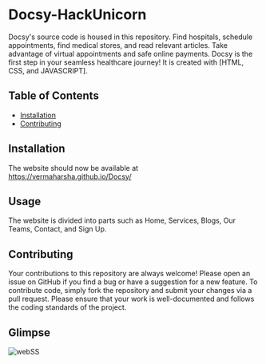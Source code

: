 # Docsy-HackUnicorn

Docsy's source code is housed in this repository. Find hospitals, schedule appointments, find medical stores, and read relevant articles. Take advantage of virtual appointments and safe online payments. Docsy is the first step in your seamless healthcare journey! It is created with [HTML, CSS, and JAVASCRIPT].


## Table of Contents

- [Installation](#installation)
- [Contributing](#contributing)


## Installation

The website should now be available at 
https://vermaharsha.github.io/Docsy/


## Usage

The website is divided into parts such as Home, Services, Blogs, Our Teams, Contact, and Sign Up. 
 

## Contributing

Your contributions to this repository are always welcome! Please open an issue on GitHub if you find a bug or have a suggestion for a new feature. To contribute code, simply fork the repository and submit your changes via a pull request. Please ensure that your work is well-documented and follows the coding standards of the project.


## Glimpse

![webSS]()
